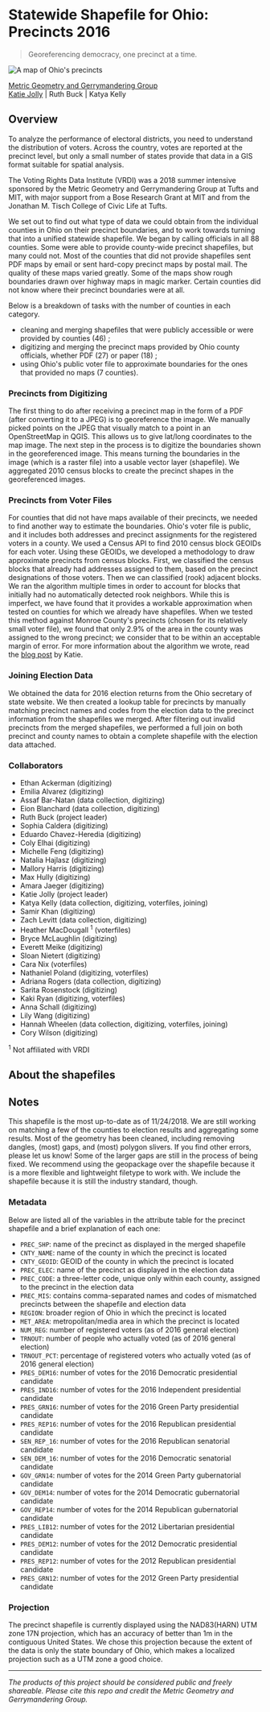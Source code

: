 # Statewide Shapefile for Ohio: Precincts 2016

> Georeferencing democracy, one precinct at a time.

![A map of Ohio's precincts](https://user-images.githubusercontent.com/8108892/44927973-59b0ff80-ad24-11e8-847b-2dd019356172.png "Ohio Precincts")

[Metric Geometry and Gerrymandering Group](mailto:gerrymandr@gmail.com)  
[Katie Jolly](mailto:katiejolly6@gmail.com) | Ruth Buck | Katya Kelly

## Overview

To analyze the performance of electoral districts, you need to understand the distribution of voters. Across the country, votes are reported at the precinct level, but only a small number of states provide that data in a GIS format suitable for spatial analysis.

The Voting Rights Data Institute (VRDI) was a 2018 summer intensive sponsored by the Metric Geometry and Gerrymandering Group at Tufts and MIT, with major support from a Bose Research Grant at MIT and from the Jonathan M. Tisch College of Civic Life at Tufts.

We set out to find out what type of data we could obtain from the individual counties in Ohio on their precinct boundaries, and to work towards turning that into a unified statewide shapefile. We began by calling officials in all 88 counties. Some were able to provide county-wide precinct shapefiles, but many could not. Most of the counties that did not provide shapefiles sent PDF maps by email or sent hard-copy precinct maps by postal mail. The quality of these maps varied greatly. Some of the maps show rough boundaries drawn over highway maps in magic marker. Certain counties did not know where their precinct boundaries were at all.

Below is a breakdown of tasks with the number of counties in each category.

- cleaning and merging shapefiles that were publicly accessible or were provided by counties (46) ;
- digitizing and merging the precinct maps provided by Ohio county officials, whether PDF (27) or paper (18) ;
- using Ohio's public voter file to approximate boundaries for the ones that provided no maps (7 counties).

### Precincts from Digitizing

The first thing to do after receiving a precinct map in the form of a PDF (after converting it to a JPEG) is to georeference the image. We manually picked points on the JPEG that visually match to a point in an OpenStreetMap in QGIS. This allows us to give lat/long coordinates to the map image. The next step in the process is to digitize the boundaries shown in the georeferenced image. This means turning the boundaries in the image (which is a raster file) into a usable vector layer (shapefile). We aggregated 2010 census blocks to create the precinct shapes in the georeferenced images.

### Precincts from Voter Files

For counties that did not have maps available of their precincts, we needed to find another way to estimate the boundaries. Ohio's voter file is public, and it includes both addresses and precinct assignments for the registered voters in a county. We used a Census API to find 2010 census block GEOIDs for each voter. Using these GEOIDs, we developed a methodology to draw approximate precincts from census blocks. First, we classified the census blocks that already had addresses assigned to them, based on the precinct designations of those voters. Then we can classified (rook) adjacent blocks. We ran the algorithm multiple times in order to account for blocks that initially had no automatically detected rook neighbors. While this is imperfect, we have found that it provides a workable approximation when tested on counties for which we already have shapefiles. When we tested this method against Monroe County's precincts (chosen for its relatively small voter file), we found that only 2.9% of the area in the county was assigned to the wrong precinct; we consider that to be within an acceptable margin of error. For more information about the algorithm we wrote, read the [blog post](http://katiejolly.io/blog/2018-10-04/ohio-precinct-classification) by Katie.

### Joining Election Data

We obtained the data for 2016 election returns from the Ohio secretary of state website. We then created a lookup table for precincts by manually matching precinct names and codes from the election data to the precinct information from the shapefiles we merged. After filtering out invalid precincts from the merged shapefiles, we performed a full join on both precinct and county names to obtain a complete shapefile with the election data attached.

### Collaborators

- Ethan Ackerman (digitizing)
- Emilia Alvarez (digitizing)
- Assaf Bar-Natan (data collection, digitizing)
- Eion Blanchard (data collection, digitizing)
- Ruth Buck (project leader)
- Sophia Caldera (digitizing)
- Eduardo Chavez-Heredia (digitizing)
- Coly Elhai (digitizing)
- Michelle Feng (digitizing)
- Natalia Hajlasz (digitizing)
- Mallory Harris (digitizing)
- Max Hully (digitizing)
- Amara Jaeger (digitizing)
- Katie Jolly (project leader)
- Katya Kelly (data collection, digitizing, voterfiles, joining)
- Samir Khan (digitizing)
- Zach Levitt (data collection, digitizing)
- Heather MacDougall <sup>1</sup> (voterfiles)
- Bryce McLaughlin (digitizing)
- Everett Meike (digitizing)
- Sloan Nietert (digitizing)
- Cara Nix (voterfiles)
- Nathaniel Poland (digitizing, voterfiles)
- Adriana Rogers (data collection, digitizing)
- Sarita Rosenstock (digitizing)
- Kaki Ryan (digitizing, voterfiles)
- Anna Schall (digitizing)
- Lily Wang (digitizing)
- Hannah Wheelen (data collection, digitizing, voterfiles, joining)
- Cory Wilson (digitizing)

<sup>1</sup> Not affiliated with VRDI

## About the shapefiles

## Notes

This shapefile is the most up-to-date as of 11/24/2018. We are still working on matching a few of the counties to election results and aggregating some results. Most of the geometry has been cleaned, including removing dangles, (most) gaps, and (most) polygon slivers. If you find other errors, please let us know! Some of the larger gaps are still in the process of being fixed. We recommend using the geopackage over the shapefile because it is a more flexible and lightweight filetype to work with. We include the shapefile because it is still the industry standard, though. 

### Metadata

Below are listed all of the variables in the attribute table for the precinct shapefile and a brief explanation of each one:

- `PREC_SHP`: name of the precinct as displayed in the merged shapefile
- `CNTY_NAME`: name of the county in which the precinct is located
- `CNTY_GEOID`: GEOID of the county in which the precinct is located
- `PREC_ELEC`: name of the precinct as displayed in the election data
- `PREC_CODE`: a three-letter code, unique only within each county, assigned to the precinct in the election data
- `PREC_MIS`: contains comma-separated names and codes of mismatched precincts between the shapefile and election data
- `REGION`: broader region of Ohio in which the precinct is located
- `MET_AREA`: metropolitan/media area in which the precinct is located
- `NUM_REG`: number of registered voters (as of 2016 general election)
- `TRNOUT`: number of people who actually voted (as of 2016 general election)
- `TRNOUT_PCT`: percentage of registered voters who actually voted (as of 2016 general election)
- `PRES_DEM16`: number of votes for the 2016 Democratic presidential candidate
- `PRES_IND16`: number of votes for the 2016 Independent presidential candidate
- `PRES_GRN16`: number of votes for the 2016 Green Party presidential candidate
- `PRES_REP16`: number of votes for the 2016 Republican presidential candidate
- `SEN_REP_16`: number of votes for the 2016 Republican senatorial candidate
- `SEN_DEM_16`: number of votes for the 2016 Democratic senatorial candidate
- `GOV_GRN14`: number of votes for the 2014 Green Party gubernatorial candidate
- `GOV_DEM14`: number of votes for the 2014 Democratic gubernatorial candidate
- `GOV_REP14`: number of votes for the 2014 Republican gubernatorial candidate
- `PRES_LIB12`: number of votes for the 2012 Libertarian presidential candidate
- `PRES_DEM12`: number of votes for the 2012 Democratic presidential candidate
- `PRES_REP12`: number of votes for the 2012 Republican presidential candidate
- `PRES_GRN12`: number of votes for the 2012 Green Party presidential candidate

### Projection

The precinct shapefile is currently displayed using the NAD83(HARN) UTM zone 17N projection, which has an accuracy of better than 1m in the contiguous United States. We chose this projection because the extent of the data is only the state boundary of Ohio, which makes a localized projection such as a UTM zone a good choice.

---

_The products of this project should be considered public and freely shareable.  Please cite this repo and credit the Metric Geometry and Gerrymandering Group._
